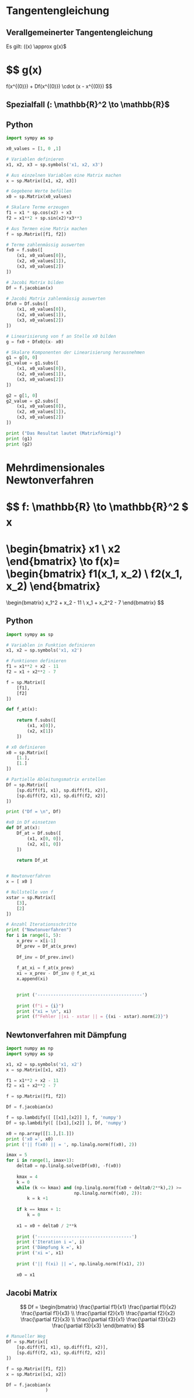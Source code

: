 # Tangentengleichung

## Verallgemeinerter Tangentengleichung

Es gilt: \((x) \approx g(x)$ 

$$
g(x)
=
f(x^{(0)})
+
Df(x^{(0)})
\cdot
(x - x^{(0)})
$$

## Spezialfall \(: \mathbb{R}^2 \to \mathbb{R}$ 

## Python
```python
import sympy as sp

x0_values = [1, 0 ,1]

# Variablen definieren
x1, x2, x3 = sp.symbols('x1, x2, x3')

# Aus einzelnen Variablen eine Matrix machen
x = sp.Matrix([x1, x2, x3])

# Gegebene Werte befüllen
x0 = sp.Matrix(x0_values)

# Skalare Terme erzeugen
f1 = x1 * sp.cos(x2) + x3
f2 = x1**2 + sp.sin(x2)*x3**3

# Aus Termen eine Matrix machen
f = sp.Matrix([f1, f2])

# Terme zahlenmässig auswerten
fx0 = f.subs([
    (x1, x0_values[0]),
    (x2, x0_values[1]),
    (x3, x0_values[2])
])

# Jacobi Matrix bilden
Df = f.jacobian(x)

# Jacobi Matrix zahlenmässig auswerten
Dfx0 = Df.subs([
    (x1, x0_values[0]),
    (x2, x0_values[1]),
    (x3, x0_values[2])
])

# Linearisierung von f an Stelle x0 bilden
g = fx0 + Dfx0@(x- x0)

# Skalare Komponenten der Linearisierung herausnehmen
g1 = g[0, 0]
g1_value = g1.subs([
    (x1, x0_values[0]),
    (x2, x0_values[1]),
    (x3, x0_values[2])
])

g2 = g[1, 0]
g2_value = g2.subs([
    (x1, x0_values[0]),
    (x2, x0_values[1]),
    (x3, x0_values[2])
])

print ("Das Resultat lautet (Matrixförmig)")
print (g1)
print (g2)

```

# Mehrdimensionales Newtonverfahren
$$
f:
\mathbb{R}
\to
\mathbb{R}^2
$
$$
$$
x
=
\begin{bmatrix}
x1 \\
x2
\end{bmatrix}
\to
f(x)=
\begin{bmatrix}
f1(x_1, x_2) \\
f2(x_1, x_2)
\end{bmatrix}
=
\begin{bmatrix}
x_1^2 + x_2 - 11 \\
x_1 + x_2^2 - 7
\end{bmatrix}
$$

## Python

```python
import sympy as sp

# Variablen in Funktion definieren
x1, x2 = sp.symbols('x1, x2')

# Funktionen definieren
f1 = x1**2 + x2 - 11
f2 = x1 + x2**2 - 7

f = sp.Matrix([
    [f1],
    [f2]
])

def f_at(x):
    
    return f.subs([
        (x1, x[0]),
        (x2, x[1])
    ])

# x0 definieren
x0 = sp.Matrix([
    [1.],
    [1.]
])

# Partielle Ableitungsmatrix erstellen
Df = sp.Matrix([
    [sp.diff(f1, x1), sp.diff(f1, x2)],
    [sp.diff(f2, x1), sp.diff(f2, x2)]
])

print ("Df = \n", Df)

#x0 in Df einsetzen
def Df_at(x):
    Df_at = Df.subs([
        (x1, x[0, 0]),
        (x2, x[1, 0])
    ])
    
    return Df_at


# Newtonverfahren
x = [ x0 ]

# Nullstelle von f
xstar = sp.Matrix([
    [3],
    [2]
])

# Anzahl Iterationsschritte
print ("Newtonverfahren")
for i in range(1, 5):
    x_prev = x[i-1]
    Df_prev = Df_at(x_prev)
    
    Df_inv = Df_prev.inv()
    
    f_at_xi = f_at(x_prev)
    xi = x_prev - Df_inv @ f_at_xi
    x.append(xi)
    

    print ('----------------------------------------')
    
    print (f"i = {i}")
    print ("xi = \n", xi)
    print (f"Fehler ||xi - xstar || = {(xi - xstar).norm(2)}")
```

## Newtonverfahren mit Dämpfung
```python
import numpy as np
import sympy as sp

x1, x2 = sp.symbols('x1, x2')
x = sp.Matrix([x1, x2])

f1 = x1**2 + x2 - 11
f2 = x1 + x2**2 - 7

f = sp.Matrix([f1, f2])

Df = f.jacobian(x)

f = sp.lambdify([ [[x1],[x2]] ], f, 'numpy')
Df = sp.lambdify([ [[x1],[x2]] ], Df, 'numpy')

x0 = np.array([[1.],[1.]])
print ('x0 =', x0)
print ('|| f(x0) || = ', np.linalg.norm(f(x0), 2))

imax = 5
for i in range(1, imax+1):
    delta0 = np.linalg.solve(Df(x0), -f(x0))
    
    kmax = 4
    k = 0
    while (k <= kmax) and (np.linalg.norm(f(x0 + delta0/2**k),2) >=
                          np.linalg.norm(f(x0), 2)):
        k = k +1 
    
    if k == kmax + 1:
        k = 0
        
    x1 = x0 + delta0 / 2**k
    
    print ('------------------------------------')
    print ('Iteration i =', i)
    print ('Dämpfung k =', k)
    print ('xi =', x1)
    
    print ('|| f(xi) || =', np.linalg.norm(f(x1), 2))
    
    x0 = x1
```

## Jacobi Matrix

$$
Df =
\begin{bmatrix}
\frac{\partial f1}{x1} \frac{\partial f1}{x2} \frac{\partial f1}{x3} \\
\frac{\partial f2}{x1} \frac{\partial f2}{x2} \frac{\partial f2}{x3} \\
\frac{\partial f3}{x1} \frac{\partial f3}{x2} \frac{\partial f3}{x3}
\end{bmatrix}
$$
```python
# Manueller Weg
Df = sp.Matrix([
    [sp.diff(f1, x1), sp.diff(f1, x2)],
    [sp.diff(f2, x1), sp.diff(f2, x2)]
])
```

```python
f = sp.Matrix([f1, f2])
x = sp.Matrix([x1, x2])

Df = f.jacobian(x
			   )
```
